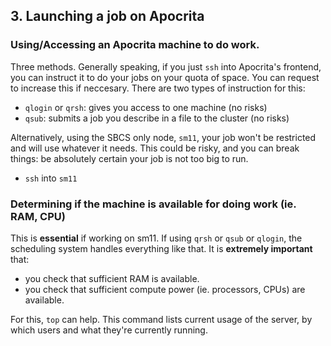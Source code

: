 ## 3. Launching a job on Apocrita


### Using/Accessing an Apocrita machine to do work.
Three methods. Generally speaking, if you just `ssh` into Apocrita's frontend, you can instruct it to do your jobs on your quota of space. You can request to increase this if neccesary. There are two types of instruction for this:
 * `qlogin`  or `qrsh`:  gives you access to one machine (no risks)
 * `qsub`: submits a job you describe in a file to the cluster (no risks)

Alternatively, using the SBCS only node, `sm11`, your job won't be restricted and will use whatever it needs. This could be risky, and you can break things:  be absolutely certain your job is not too big to run. 
 * `ssh` into `sm11`

### Determining if the machine is available for doing work (ie. RAM, CPU)
This is **essential**  if working on sm11. If using `qrsh` or `qsub` or `qlogin`, the scheduling system handles everything like that.
It is **extremely important** that: 
 * you check that sufficient RAM is available.
 * you check that sufficient compute power (ie. processors, CPUs) are available. 

For this, `top` can help. This command lists current usage of the server, by which users and what they're currently running.
